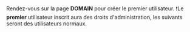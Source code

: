 Rendez-vous sur la page __DOMAIN__ pour créer le premier utilisateur.
❗Le **premier** utilisateur inscrit aura des droits d'administration, les suivants seront des utilisateurs normaux.
